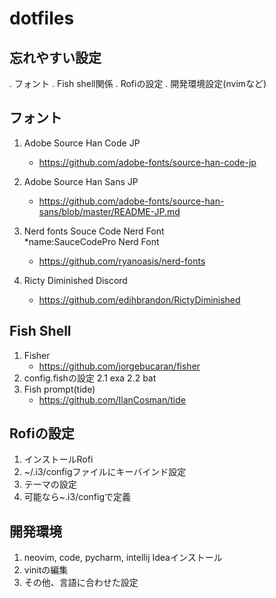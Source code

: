 # dotfiles
## 忘れやすい設定
. フォント
. Fish shell関係
. Rofiの設定
. 開発環境設定(nvimなど)
## フォント
1. Adobe Source Han Code JP
    - https://github.com/adobe-fonts/source-han-code-jp

2. Adobe Source Han Sans JP
    - https://github.com/adobe-fonts/source-han-sans/blob/master/README-JP.md

3. Nerd fonts
    Souce Code Nerd Font  
    *name:SauceCodePro Nerd Font
    - https://github.com/ryanoasis/nerd-fonts
4. Ricty Diminished Discord
    - https://github.com/edihbrandon/RictyDiminished

## Fish Shell
1. Fisher
    - https://github.com/jorgebucaran/fisher
2. config.fishの設定
    2.1 exa
    2.2 bat
3. Fish prompt(tide)
    - https://github.com/IlanCosman/tide

## Rofiの設定
1. インストールRofi
2. ~/.i3/configファイルにキーバインド設定
3. テーマの設定
4. 可能なら~.i3/configで定義

## 開発環境
1. neovim, code, pycharm, intellij Ideaインストール
2. vinitの編集
3. その他、言語に合わせた設定
